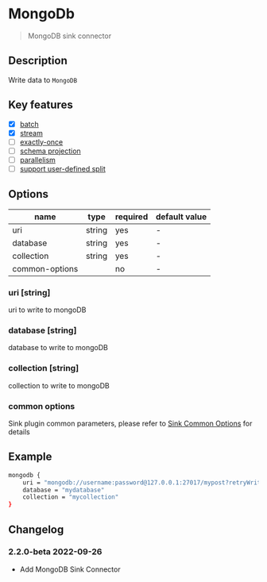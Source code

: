 # MongoDb

> MongoDB sink connector

## Description

Write data to `MongoDB`

## Key features

- [x] [batch](../../concept/connector-v2-features.md)
- [x] [stream](../../concept/connector-v2-features.md)
- [ ] [exactly-once](../../concept/connector-v2-features.md)
- [ ] [schema projection](../../concept/connector-v2-features.md)
- [ ] [parallelism](../../concept/connector-v2-features.md)
- [ ] [support user-defined split](../../concept/connector-v2-features.md)

## Options

| name           | type   | required | default value |
|--------------- | ------ |----------| ------------- |
| uri            | string | yes      | -             |
| database       | string | yes      | -             |
| collection     | string | yes      | -             |
| common-options |        | no       | -             |

### uri [string]

uri to write to mongoDB

### database [string]

database to write to mongoDB

### collection [string]

collection to write to mongoDB

### common options

Sink plugin common parameters, please refer to [Sink Common Options](common-options.md) for details

## Example

```bash
mongodb {
    uri = "mongodb://username:password@127.0.0.1:27017/mypost?retryWrites=true&writeConcern=majority"
    database = "mydatabase"
    collection = "mycollection"
}
```

## Changelog

### 2.2.0-beta 2022-09-26

- Add MongoDB Sink Connector
